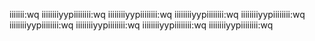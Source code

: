 iiiiiii:wq
iiiiiiiiyypiiiiiiii:wq
iiiiiiiiyypiiiiiiii:wq
iiiiiiiiyypiiiiiiii:wq
iiiiiiiiyypiiiiiiii:wq
iiiiiiiiyypiiiiiiii:wq
iiiiiiiiyypiiiiiiii:wq
iiiiiiiiyypiiiiiiii:wq
iiiiiiiiyypiiiiiiii:wq
